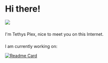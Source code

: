 <h1 align="left">Hi there!</h1>

<img src="https://visitor-badge.laobi.icu/badge?page_id=TethysPlex.TethysPlex&"  />

###

<p align="left">I'm Tethys Plex, nice to meet you on this Internet.</p>

###

I am currently working on:

[![Readme Card](https://github-readme-stats.vercel.app/api/pin/?username=Veloera&repo=Veloera)](https://github.com/Veloera/Veloera)
